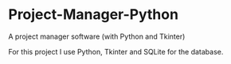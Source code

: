 # Project-Manager-Python
A project manager software (with Python and Tkinter)

For this project I use Python, Tkinter and SQLite for the database.